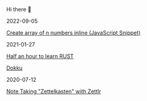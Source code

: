 Hi there 👋

2022-09-05

[Create array of n numbers inline (JavaScript Snippet)](TIL/2022-09-05-Inline%20create%20array%20of%20n%20numbers.md)

2021-01-27

[Half an hour to learn RUST](https://fasterthanli.me/articles/a-half-hour-to-learn-rust)

[Dokku](TIL/dokku.md)

2020-07-12

[Note Taking "Zettelkasten" with Zettlr](TIL/202007122020-note-taking-zettelkasten-with-zettlr.md)




